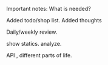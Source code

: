 Important notes:
What is needed? 


Added todo/shop list.
Added thoughts


Daily/weekly review.

show statics.
analyze.

API , different parts of life.
